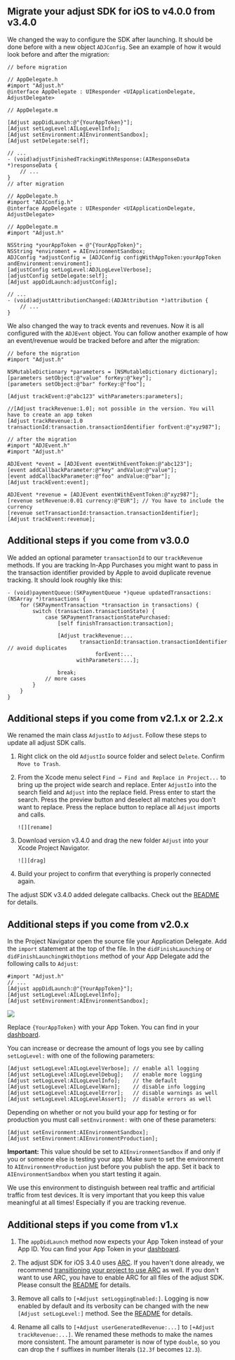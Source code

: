 ## Migrate your adjust SDK for iOS to v4.0.0 from v3.4.0

We changed the way to configure the SDK after launching. It should be done
before with a new object `ADJConfig`. See an example of how it would look
before and after the migration:

```objc
// before migration

// AppDelegate.h
#import "Adjust.h"
@interface AppDelegate : UIResponder <UIApplicationDelegate, AdjustDelegate>

// AppDelegate.m

[Adjust appDidLaunch:@"{YourAppToken}"];
[Adjust setLogLevel:AILogLevelInfo];
[Adjust setEnvironment:AIEnvironmentSandbox];
[Adjust setDelegate:self];

// ...
- (void)adjustFinishedTrackingWithResponse:(AIResponseData *)responseData {
    // ...
}
// after migration

// AppDelegate.h
#import "ADJConfig.h"
@interface AppDelegate : UIResponder <UIApplicationDelegate, AdjustDelegate>

// AppDelegate.m
#import "Adjust.h"

NSString *yourAppToken = @"{YourAppToken}";
NSString *enviroment = AIEnvironmentSandbox;
ADJConfig *adjustConfig = [ADJConfig configWithAppToken:yourAppToken andEnvironment:enviroment];
[adjustConfig setLogLevel:ADJLogLevelVerbose];
[adjustConfig setDelegate:self];
[Adjust appDidLaunch:adjustConfig];

// ...
- (void)adjustAttributionChanged:(ADJAttribution *)attribution {
    // ...
}
```

We also changed the way to track events and revenues. Now it is all configured
with the `ADJEvent` object. You can follow another example of how an
event/revenue would be tracked before and after the migration:

```objc
// before the migration
#import "Adjust.h"

NSMutableDictionary *parameters = [NSMutableDictionary dictionary];
[parameters setObject:@"value" forKey:@"key"];
[parameters setObject:@"bar" forKey:@"foo"];

[Adjust trackEvent:@"abc123" withParameters:parameters];

//[Adjust trackRevenue:1.0]; not possible in the version. You will have to create an app token
[Adjust trackRevenue:1.0 transactionId:transaction.transactionIdentifier forEvent:@"xyz987"];

// after the migration
#import "ADJEvent.h"
#import "Adjust.h"

ADJEvent *event = [ADJEvent eventWithEventToken:@"abc123"];
[event addCallbackParameter:@"key" andValue:@"value"];
[event addCallbackParameter:@"foo" andValue:@"bar"];
[Adjust trackEvent:event];

ADJEvent *revenue = [ADJEvent eventWithEventToken:@"xyz987"];
[revenue setRevenue:0.01 currency:@"EUR"]; // You have to include the currency
[revenue setTransactionId:transaction.transactionIdentifier];
[Adjust trackEvent:revenue];

```

## Additional steps if you come from v3.0.0

We added an optional parameter `transactionId` to our `trackRevenue` methods.
If you are tracking In-App Purchases you might want to pass in the transaction
identifier provided by Apple to avoid duplicate revenue tracking. It should
look roughly like this:

```objc
- (void)paymentQueue:(SKPaymentQueue *)queue updatedTransactions:(NSArray *)transactions {
    for (SKPaymentTransaction *transaction in transactions) {
        switch (transaction.transactionState) {
            case SKPaymentTransactionStatePurchased:
                [self finishTransaction:transaction];

                [Adjust trackRevenue:...
                       transactionId:transaction.transactionIdentifier // avoid duplicates
                            forEvent:...
                      withParameters:...];

                break;
            // more cases
        }
    }
}
```

## Additional steps if you come from v2.1.x or 2.2.x

We renamed the main class `AdjustIo` to `Adjust`. Follow these steps to update
all adjust SDK calls.

1. Right click on the old `AdjustIo` source folder and select `Delete`. Confirm
   `Move to Trash`.
2. From the Xcode menu select `Find → Find and Replace in Project...` to bring
   up the project wide search and replace. Enter `AdjustIo` into the search
   field and `Adjust` into the replace field. Press enter to start the search.
   Press the preview button and deselect all matches you don't want to replace.
   Press the replace button to replace all `Adjust` imports and calls.

       ![][rename]

3. Download version v3.4.0 and drag the new folder `Adjust` into your Xcode
   Project Navigator.

       ![][drag]

4. Build your project to confirm that everything is properly connected again.

The adjust SDK v3.4.0 added delegate callbacks. Check out the [README] for
details.


## Additional steps if you come from v2.0.x

In the Project Navigator open the source file your Application Delegate. Add
the `import` statement at the top of the file. In the `didFinishLaunching` or
`didFinishLaunchingWithOptions` method of your App Delegate add the following
calls to `Adjust`:

```objc
#import "Adjust.h"
// ...
[Adjust appDidLaunch:@"{YourAppToken}"];
[Adjust setLogLevel:AILogLevelInfo];
[Adjust setEnvironment:AIEnvironmentSandbox];
```
![][delegate]

Replace `{YourAppToken}` with your App Token. You can find in your [dashboard].

You can increase or decrease the amount of logs you see by calling
`setLogLevel:` with one of the following parameters:

```objc
[Adjust setLogLevel:AILogLevelVerbose]; // enable all logging
[Adjust setLogLevel:AILogLevelDebug];   // enable more logging
[Adjust setLogLevel:AILogLevelInfo];    // the default
[Adjust setLogLevel:AILogLevelWarn];    // disable info logging
[Adjust setLogLevel:AILogLevelError];   // disable warnings as well
[Adjust setLogLevel:AILogLevelAssert];  // disable errors as well
```

Depending on whether or not you build your app for testing or for production
you must call `setEnvironment:` with one of these parameters:

```objc
[Adjust setEnvironment:AIEnvironmentSandbox];
[Adjust setEnvironment:AIEnvironmentProduction];
```

**Important:** This value should be set to `AIEnvironmentSandbox` if and only
if you or someone else is testing your app. Make sure to set the environment to
`AIEnvironmentProduction` just before you publish the app. Set it back to
`AIEnvironmentSandbox` when you start testing it again.

We use this environment to distinguish between real traffic and artificial
traffic from test devices. It is very important that you keep this value
meaningful at all times! Especially if you are tracking revenue.

## Additional steps if you come from v1.x

1. The `appDidLaunch` method now expects your App Token instead of your App ID.
   You can find your App Token in your [dashboard].

2. The adjust SDK for iOS 3.4.0 uses [ARC][arc]. If you haven't done already,
   we recommend [transitioning your project to use ARC][transition] as well. If
   you don't want to use ARC, you have to enable ARC for all files of the
   adjust SDK. Please consult the [README] for details.

3. Remove all calls to `[+Adjust setLoggingEnabled:]`. Logging is now enabled
   by default and its verbosity can be changed with the new `[Adjust
   setLogLevel:]` method. See the [README] for details.

4. Rename all calls to `[+Adjust userGeneratedRevenue:...]` to `[+Adjust
   trackRevenue:...]`. We renamed these methods to make the names more
   consistent. The amount parameter is now of type `double`, so you can drop
   the `f` suffixes in number literals (`12.3f` becomes `12.3`).

[README]: ../README.md
[rename]: https://raw.github.com/adjust/sdks/master/Resources/ios/rename.png
[drag]: https://raw.github.com/adjust/sdks/master/Resources/ios/drag3.png
[delegate]: https://raw.github.com/adjust/sdks/master/Resources/ios/delegate3.png
[arc]: http://en.wikipedia.org/wiki/Automatic_Reference_Counting
[transition]: http://developer.apple.com/library/mac/#releasenotes/ObjectiveC/RN-TransitioningToARC/Introduction/Introduction.html
[dashboard]: http://adjust.com
